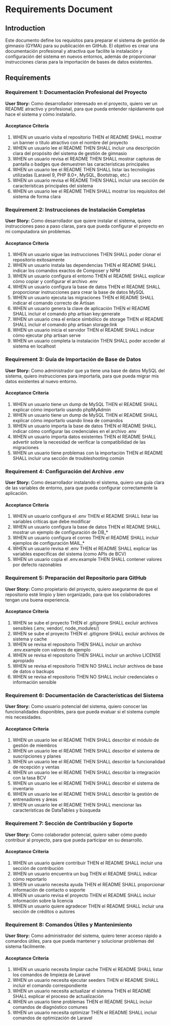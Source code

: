 # Requirements Document

## Introduction

Este documento define los requisitos para preparar el sistema de gestión de gimnasio (GYMA) para su publicación en GitHub. El objetivo es crear una documentación profesional y atractiva que facilite la instalación y configuración del sistema en nuevos entornos, además de proporcionar instrucciones claras para la importación de bases de datos existentes.

## Requirements

### Requirement 1: Documentación Profesional del Proyecto

**User Story:** Como desarrollador interesado en el proyecto, quiero ver un README atractivo y profesional, para que pueda entender rápidamente qué hace el sistema y cómo instalarlo.

#### Acceptance Criteria

1. WHEN un usuario visita el repositorio THEN el README SHALL mostrar un banner o título atractivo con el nombre del proyecto
2. WHEN un usuario lee el README THEN SHALL incluir una descripción clara del propósito del sistema de gestión de gimnasio
3. WHEN un usuario revisa el README THEN SHALL mostrar capturas de pantalla o badges que demuestren las características principales
4. WHEN un usuario lee el README THEN SHALL listar las tecnologías utilizadas (Laravel 9, PHP 8.0+, MySQL, Bootstrap, etc.)
5. WHEN un usuario revisa el README THEN SHALL incluir una sección de características principales del sistema
6. WHEN un usuario lee el README THEN SHALL mostrar los requisitos del sistema de forma clara

### Requirement 2: Instrucciones de Instalación Completas

**User Story:** Como desarrollador que quiere instalar el sistema, quiero instrucciones paso a paso claras, para que pueda configurar el proyecto en mi computadora sin problemas.

#### Acceptance Criteria

1. WHEN un usuario sigue las instrucciones THEN SHALL poder clonar el repositorio exitosamente
2. WHEN un usuario instala las dependencias THEN el README SHALL indicar los comandos exactos de Composer y NPM
3. WHEN un usuario configura el entorno THEN el README SHALL explicar cómo copiar y configurar el archivo .env
4. WHEN un usuario configura la base de datos THEN el README SHALL proporcionar instrucciones para crear la base de datos MySQL
5. WHEN un usuario ejecuta las migraciones THEN el README SHALL indicar el comando correcto de Artisan
6. WHEN un usuario genera la clave de aplicación THEN el README SHALL incluir el comando php artisan key:generate
7. WHEN un usuario crea el enlace simbólico de storage THEN el README SHALL incluir el comando php artisan storage:link
8. WHEN un usuario inicia el servidor THEN el README SHALL indicar cómo ejecutar php artisan serve
9. WHEN un usuario completa la instalación THEN SHALL poder acceder al sistema en localhost

### Requirement 3: Guía de Importación de Base de Datos

**User Story:** Como administrador que ya tiene una base de datos MySQL del sistema, quiero instrucciones para importarla, para que pueda migrar mis datos existentes al nuevo entorno.

#### Acceptance Criteria

1. WHEN un usuario tiene un dump de MySQL THEN el README SHALL explicar cómo importarlo usando phpMyAdmin
2. WHEN un usuario tiene un dump de MySQL THEN el README SHALL explicar cómo importarlo usando línea de comandos
3. WHEN un usuario importa la base de datos THEN el README SHALL indicar cómo configurar las credenciales en el archivo .env
4. WHEN un usuario importa datos existentes THEN el README SHALL advertir sobre la necesidad de verificar la compatibilidad de las migraciones
5. WHEN un usuario tiene problemas con la importación THEN el README SHALL incluir una sección de troubleshooting común

### Requirement 4: Configuración del Archivo .env

**User Story:** Como desarrollador instalando el sistema, quiero una guía clara de las variables de entorno, para que pueda configurar correctamente la aplicación.

#### Acceptance Criteria

1. WHEN un usuario configura el .env THEN el README SHALL listar las variables críticas que debe modificar
2. WHEN un usuario configura la base de datos THEN el README SHALL mostrar un ejemplo de configuración de DB_*
3. WHEN un usuario configura el correo THEN el README SHALL incluir ejemplos de configuración MAIL_*
4. WHEN un usuario revisa el .env THEN el README SHALL explicar las variables específicas del sistema (como APIs de BCV)
5. WHEN un usuario copia el .env.example THEN SHALL contener valores por defecto razonables

### Requirement 5: Preparación del Repositorio para GitHub

**User Story:** Como propietario del proyecto, quiero asegurarme de que el repositorio esté limpio y bien organizado, para que los colaboradores tengan una buena experiencia.

#### Acceptance Criteria

1. WHEN se sube el proyecto THEN el .gitignore SHALL excluir archivos sensibles (.env, vendor/, node_modules/)
2. WHEN se sube el proyecto THEN el .gitignore SHALL excluir archivos de sistema y cache
3. WHEN se revisa el repositorio THEN SHALL incluir un archivo .env.example con valores de ejemplo
4. WHEN se revisa el repositorio THEN SHALL incluir un archivo LICENSE apropiado
5. WHEN se revisa el repositorio THEN NO SHALL incluir archivos de base de datos o backups
6. WHEN se revisa el repositorio THEN NO SHALL incluir credenciales o información sensible

### Requirement 6: Documentación de Características del Sistema

**User Story:** Como usuario potencial del sistema, quiero conocer las funcionalidades disponibles, para que pueda evaluar si el sistema cumple mis necesidades.

#### Acceptance Criteria

1. WHEN un usuario lee el README THEN SHALL describir el módulo de gestión de miembros
2. WHEN un usuario lee el README THEN SHALL describir el sistema de suscripciones y planes
3. WHEN un usuario lee el README THEN SHALL describir la funcionalidad de recepción y ventas
4. WHEN un usuario lee el README THEN SHALL describir la integración con la tasa BCV
5. WHEN un usuario lee el README THEN SHALL describir el sistema de inventario
6. WHEN un usuario lee el README THEN SHALL describir la gestión de entrenadores y áreas
7. WHEN un usuario lee el README THEN SHALL mencionar las características de DataTables y búsqueda

### Requirement 7: Sección de Contribución y Soporte

**User Story:** Como colaborador potencial, quiero saber cómo puedo contribuir al proyecto, para que pueda participar en su desarrollo.

#### Acceptance Criteria

1. WHEN un usuario quiere contribuir THEN el README SHALL incluir una sección de contribución
2. WHEN un usuario encuentra un bug THEN el README SHALL indicar cómo reportarlo
3. WHEN un usuario necesita ayuda THEN el README SHALL proporcionar información de contacto o soporte
4. WHEN un usuario revisa el proyecto THEN el README SHALL incluir información sobre la licencia
5. WHEN un usuario quiere agradecer THEN el README SHALL incluir una sección de créditos o autores

### Requirement 8: Comandos Útiles y Mantenimiento

**User Story:** Como administrador del sistema, quiero tener acceso rápido a comandos útiles, para que pueda mantener y solucionar problemas del sistema fácilmente.

#### Acceptance Criteria

1. WHEN un usuario necesita limpiar cache THEN el README SHALL listar los comandos de limpieza de Laravel
2. WHEN un usuario necesita ejecutar seeders THEN el README SHALL incluir el comando correspondiente
3. WHEN un usuario necesita actualizar el sistema THEN el README SHALL explicar el proceso de actualización
4. WHEN un usuario tiene problemas THEN el README SHALL incluir comandos de diagnóstico comunes
5. WHEN un usuario necesita optimizar THEN el README SHALL incluir comandos de optimización de Laravel
